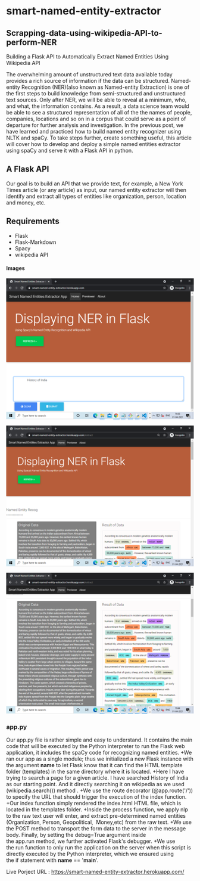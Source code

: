 # smart-named-entity-extractor

## Scrapping-data-using-wikipedia-API-to-perform-NER


Building a Flask API to Automatically Extract Named Entities Using Wikipedia API


The overwhelming amount of unstructured text data available today provides a rich source of information if the data can be structured. Named-entity Recognition (NER)(also known as Named-entity Extraction) is one of the first steps to build knowledge from semi-structured and unstructured text sources.
Only after NER, we will be able to reveal at a minimum, who, and what, the information contains. As a result, a data science team would be able to see a structured representation of all of the the names of people, companies, locations and so on in a corpus that could serve as a point of departure for further analysis and investigation.
In the previous post, we have learned and practiced how to build named entity recognizer using NLTK and spaCy. To take steps further, create something useful, this article will cover how to develop and deploy a simple named entities extractor using spaCy and serve it with a Flask API in python.

## A Flask API

Our goal is to build an API that we provide text, for example, a New York Times article (or any article) as input, our named entity extractor will then identify and extract all types of entities like  organization, person, location and money, etc. 

## Requirements
+ Flask
+ Flask-Markdown
+ Spacy
+ wikipedia API

#### Images
![](/Images/s1.png)


![](/Images/s2.png)



![](/Images/s3.png)

###  app.py
Our app.py file is rather simple and easy to understand. It contains the main code that will be executed by the Python interpreter to run the Flask web application, it includes the spaCy code for recognizing named entities.
+We ran our app as a single module; thus we initialized a new Flask instance with the argument __name__ to let Flask know that it can find the HTML template folder (templates) in the same directory where it is located.
+Here I have trying to search a page for a given article. I have searched  History of India as our starting point. And it directly searching it on wikipedia as we used (wikipedia.search()) method .
+We use the route decorator (@app.route('/')) to specify the URL that should trigger the execution of the index function.
+Our index function simply rendered the index.html HTML file, which is located in the templates folder.
+Inside the process function, we apply nlp to the raw text user will enter, and extract pre-determined named entities (Organization, Person, Geopolitical,  Money,etc) from the raw text.
+We use the POST method to transport the form data to the server in the message body. Finally, by setting the debug=True argument inside the app.run method, we further activated Flask's debugger.
+We use the run function to only run the application on the server when this script is directly executed by the Python interpreter, which we ensured using the if statement with __name__ == '__main__'.

Live Porject URL : https://smart-named-entity-extractor.herokuapp.com/
